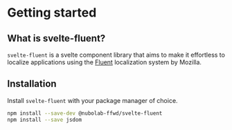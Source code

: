 # Getting started

## What is svelte-fluent?

`svelte-fluent` is a svelte component library that aims to make it effortless to localize applications using
the [Fluent](https://projectfluent.org/) localization system by Mozilla.

## Installation

Install `svelte-fluent` with your package manager of choice.

```sh
npm install --save-dev @nubolab-ffwd/svelte-fluent
npm install --save jsdom
```
